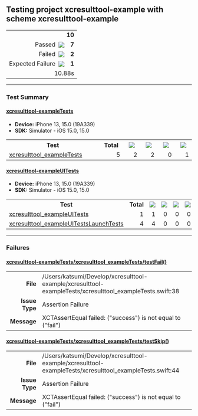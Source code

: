 ## Testing project xcresulttool-example with scheme xcresulttool-example

<table>
<tr>
  <td align="right" colspan="2"><b>10</b></td>
</tr>
<tr>
  <td align="right">Passed&nbsp;&nbsp;<img src="https://raw.github.com/lunij/xcresult/main/images/success.svg" align="center" /></td>
  <td align="right"><b>7</b></td>
</tr>
<tr>
  <td align="right">Failed&nbsp;&nbsp;<img src="https://raw.github.com/lunij/xcresult/main/images/failure.svg" align="center" /></td>
  <td align="right"><b>2</b></td>
</tr>
<tr>
  <td align="right">Expected Failure&nbsp;&nbsp;<img src="https://raw.github.com/lunij/xcresult/main/images/expected-failure.svg" align="center" /></td>
  <td align="right"><b>1</b></td>
</tr>
<tr>
  <td align="right" colspan="2">10.88s</td>
</tr>
</table>

---

### Test Summary

#### <a name="xcresulttool-exampletests_summary"/>[xcresulttool-exampleTests](#user-content-xcresulttool-exampletests)

- **Device:** iPhone 13, 15.0 (19A339)
- **SDK:** Simulator - iOS 15.0, 15.0
<table>
<tr>
  <th>Test</th>
  <th>Total</th>
  <th><img src="https://raw.github.com/lunij/xcresult/main/images/success.svg" align="center" /></th>
  <th><img src="https://raw.github.com/lunij/xcresult/main/images/failure.svg" align="center" /></th>
  <th><img src="https://raw.github.com/lunij/xcresult/main/images/skipped.svg" align="center" /></th>
  <th><img src="https://raw.github.com/lunij/xcresult/main/images/expected-failure.svg" align="center" /></th>
</tr>
<tr>
  <td align="left" width="368px"><a name="xcresulttool-exampletests_xcresulttool_exampletests_summary"/><a href="#user-content-xcresulttool-exampletests_xcresulttool_exampletests">xcresulttool_exampleTests</a></td>
  <td align="right" width="80px">5</td>
  <td align="right" width="80px">2</td>
  <td align="right" width="80px">2</td>
  <td align="right" width="80px">0</td>
  <td align="right" width="80px">1</td>
</tr>
</table>

#### <a name="xcresulttool-exampleuitests_summary"/>[xcresulttool-exampleUITests](#user-content-xcresulttool-exampleuitests)

- **Device:** iPhone 13, 15.0 (19A339)
- **SDK:** Simulator - iOS 15.0, 15.0
<table>
<tr>
  <th>Test</th>
  <th>Total</th>
  <th><img src="https://raw.github.com/lunij/xcresult/main/images/success.svg" align="center" /></th>
  <th><img src="https://raw.github.com/lunij/xcresult/main/images/failure.svg" align="center" /></th>
  <th><img src="https://raw.github.com/lunij/xcresult/main/images/skipped.svg" align="center" /></th>
  <th><img src="https://raw.github.com/lunij/xcresult/main/images/expected-failure.svg" align="center" /></th>
</tr>
<tr>
  <td align="left" width="368px"><a name="xcresulttool-exampleuitests_xcresulttool_exampleuitests_summary"/><a href="#user-content-xcresulttool-exampleuitests_xcresulttool_exampleuitests">xcresulttool_exampleUITests</a></td>
  <td align="right" width="80px">1</td>
  <td align="right" width="80px">1</td>
  <td align="right" width="80px">0</td>
  <td align="right" width="80px">0</td>
  <td align="right" width="80px">0</td>
</tr>
<tr>
  <td align="left" width="368px"><a name="xcresulttool-exampleuitests_xcresulttool_exampleuitestslaunchtests_summary"/><a href="#user-content-xcresulttool-exampleuitests_xcresulttool_exampleuitestslaunchtests">xcresulttool_exampleUITestsLaunchTests</a></td>
  <td align="right" width="80px">4</td>
  <td align="right" width="80px">4</td>
  <td align="right" width="80px">0</td>
  <td align="right" width="80px">0</td>
  <td align="right" width="80px">0</td>
</tr>
</table>

---

### Failures
<h4><a name="xcresulttool-exampletests_xcresulttool_exampletests/testfail()_failure-summary"/><a href="#user-content-xcresulttool-exampletests_xcresulttool_exampletests/testfail()">xcresulttool-exampleTests/xcresulttool_exampleTests/testFail()</a></h4>
<table><tr><td align="right" width="100px"><b>File</b><td width="668px">/Users/katsumi/Develop/xcresulttool-example/xcresulttool-exampleTests/xcresulttool_exampleTests.swift:38<tr><td align="right" width="100px"><b>Issue Type</b><td width="668px">Assertion Failure<tr><td align="right" width="100px"><b>Message</b><td width="668px">XCTAssertEqual failed: ("success") is not equal to ("fail")</table>

<h4><a name="xcresulttool-exampletests_xcresulttool_exampletests/testskip()_failure-summary"/><a href="#user-content-xcresulttool-exampletests_xcresulttool_exampletests/testskip()">xcresulttool-exampleTests/xcresulttool_exampleTests/testSkip()</a></h4>
<table><tr><td align="right" width="100px"><b>File</b><td width="668px">/Users/katsumi/Develop/xcresulttool-example/xcresulttool-exampleTests/xcresulttool_exampleTests.swift:44<tr><td align="right" width="100px"><b>Issue Type</b><td width="668px">Assertion Failure<tr><td align="right" width="100px"><b>Message</b><td width="668px">XCTAssertEqual failed: ("success") is not equal to ("fail")</table>
